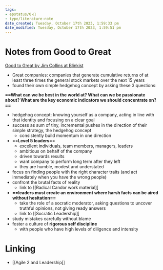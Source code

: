 ```yaml
---
tags: 
- epstatus/0-🌰
- type/literature-note
date_created: Tuesday, October 17th 2023, 1:59:33 pm
date_modified: Tuesday, October 17th 2023, 1:59:51 pm
---
```

# Notes from Good to Great
[Good to Great by Jim Collins at Blinkist](https://www.blinkist.com/de/app/books/good-to-great-new-version-en)

+ Great companies: companies that generate cumulative returns of at least three times the general stock markets over the next 15 years
+ found their own simple hedgehog concept by asking these 3 questions:

**==What can we be best in the world at?
What can we be passionate about?
What are the key economic indicators we should concentrate on?==**

+ hedgehog concept: knowing yourself as a company, acting in line with that identity and focusing on a clear goal
+ success as sum of tiny, incremental pushes in the direction of their simple strategy, the hedgehog concept
	+ consistently build momentum in one direction
+ ==**Level 5 leaders**==
	+ excellent individuals, team members, managers, leaders
	+ ambitious on behalf of the company
	+ driven towards results
	+ want company to perform long term after they left
	+ they are humble, modest and understated
+ focus on finding people with the right character traits (and act immediately when you have the wrong people)
+ confront the brutal facts of reality
	+ link to [[Radical Candor work material]]
+ **==leaders must create an environment where harsh facts can be aired without hesitation==**
	+ take the role of a socratic moderator, asking questions to uncover truthful opinions, not giving ready answers
	+ link to [[Socratic Leadership]]
+ study mistakes carefully without blame
+ foster a culture of **rigorous self discipline**
	+ with people who have high levels of diligence and intensity

# Linking
+ [[Agile 2 and Leadership]]
